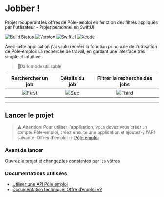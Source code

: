 # Jobber !
Projet récupérant les offres de Pôle-emploi en fonction des filtres appliqués par l'utilisateur - Projet personnel en SwiftUI

![Build Status](https://img.shields.io/badge/platform-iOS-white.svg)
![Version](https://img.shields.io/badge/OS-iOS_15.4-green.svg)
[![SwiftUI](https://img.shields.io/badge/SwiftUI-5-cyan.svg)](https://swift.org)
[![Xcode](https://img.shields.io/badge/Xcode-13.3-blue.svg)](https://developer.apple.com/xcode)

Avec cette application j'ai voulu recréer la fonction principale de l'utilisation de Pôle-emploi: La recherche de travail, en gardant une interface très simple et intuitive.

> 📱Dark mode utilisable

| Rerchercher un job | Détails du job | Filtrer la recherche des jobs |
|:-:|:-:|:-:|
| ![First](assets/find-job.gif?raw=true) | ![Sec](assets/details-job.gif?raw=true) | ![Third](assets/search-job.gif?raw=true) |

---
## Lancer le projet  
> ⚠️ Attention: Pour utiliser l'application, vous devez vous créer un compte Pôle-emploi, créez ensuite une application et ajoutez-y l'API suivante: Offres d'emploi -> [Pôle-emploi](https://pole-emploi.io/)

### Avant de lancer
Ouvrez le projet et changez les constantes par les vôtres

### Documentations utilisées
- [Utiliser une API Pôle emploi](https://pole-emploi.io/data/documentation/utilisation-api-pole-emploi)
- [Documentation technique: Offre d'emploi v2](https://pole-emploi.io/data/api/offres-emploi?tabgroup-api=documentation&doc-section=api-doc-section-rechercher-par-critères)
